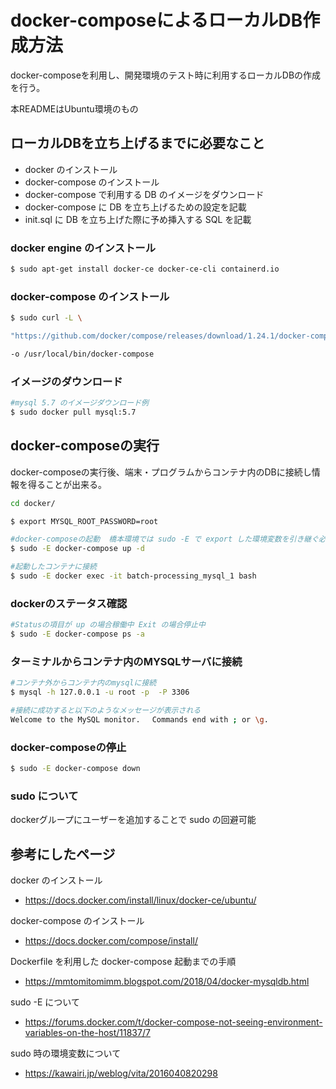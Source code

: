 # docker-composeによるローカルDB作成方法

docker-composeを利用し、開発環境のテスト時に利用するローカルDBの作成を行う。

本READMEはUbuntu環境のもの

## ローカルDBを立ち上げるまでに必要なこと

* docker のインストール
* docker-compose のインストール
* docker-compose で利用する DB のイメージをダウンロード
* docker-compose に DB を立ち上げるための設定を記載
* init.sql に DB を立ち上げた際に予め挿入する SQL を記載

### docker engine のインストール
```bash
$ sudo apt-get install docker-ce docker-ce-cli containerd.io
```

### docker-compose のインストール
```bash
$ sudo curl -L \

"https://github.com/docker/compose/releases/download/1.24.1/docker-compose-$(uname -s)-$(uname -m)" \ 

-o /usr/local/bin/docker-compose
```

### イメージのダウンロード
```bash
#mysql 5.7 のイメージダウンロード例
$ sudo docker pull mysql:5.7
```

## docker-composeの実行

docker-composeの実行後、端末・プログラムからコンテナ内のDBに接続し情報を得ることが出来る。

```bash
cd docker/

$ export MYSQL_ROOT_PASSWORD=root

#docker-composeの起動  橋本環境では sudo -E で export した環境変数を引き継ぐ必要あり 
$ sudo -E docker-compose up -d 

#起動したコンテナに接続
$ sudo -E docker exec -it batch-processing_mysql_1 bash
```

### dockerのステータス確認
```bash
#Statusの項目が up の場合稼働中 Exit の場合停止中
$ sudo -E docker-compose ps -a 
```     

### ターミナルからコンテナ内のMYSQLサーバに接続
```bash
#コンテナ外からコンテナ内のmysqlに接続
$ mysql -h 127.0.0.1 -u root -p  -P 3306 

#接続に成功すると以下のようなメッセージが表示される
Welcome to the MySQL monitor.　 Commands end with ; or \g.
```

### docker-composeの停止
```bash
$ sudo -E docker-compose down
```

### sudo について
dockerグループにユーザーを追加することで sudo の回避可能

## 参考にしたページ

docker のインストール

* https://docs.docker.com/install/linux/docker-ce/ubuntu/

docker-compose のインストール

* https://docs.docker.com/compose/install/

Dockerfile を利用した docker-compose 起動までの手順

* https://mmtomitomimm.blogspot.com/2018/04/docker-mysqldb.html

sudo -E について

* https://forums.docker.com/t/docker-compose-not-seeing-environment-variables-on-the-host/11837/7 

sudo 時の環境変数について

* https://kawairi.jp/weblog/vita/2016040820298
 
